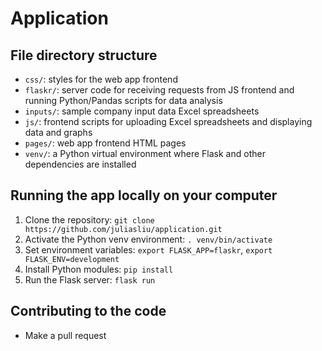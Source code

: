 # Application

## File directory structure
 - `css/`: styles for the web app frontend
 - `flaskr/`: server code for receiving requests from JS frontend and running Python/Pandas scripts for data analysis
 - `inputs/`: sample company input data Excel spreadsheets
 - `js/`: frontend scripts for uploading Excel spreadsheets and displaying data and graphs
 - `pages/`: web app frontend HTML pages
 - `venv/`: a Python virtual environment where Flask and other dependencies are installed

## Running the app locally on your computer
1. Clone the repository: `git clone https://github.com/juliasliu/application.git`
2. Activate the Python venv environment: `. venv/bin/activate`
3. Set environment variables: `export FLASK_APP=flaskr`, `export FLASK_ENV=development`
4. Install Python modules: `pip install`
5. Run the Flask server: `flask run`

## Contributing to the code
 - Make a pull request
